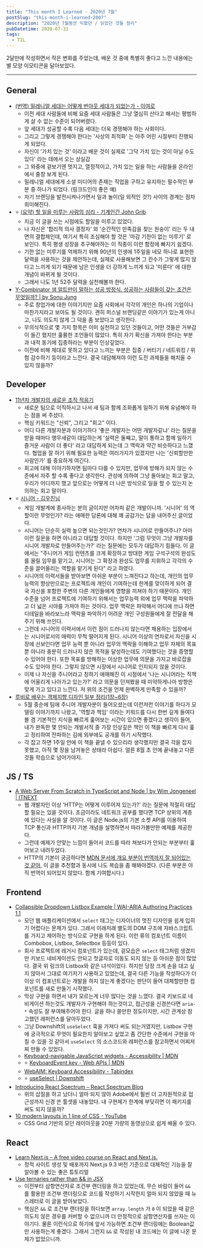 ```yaml
---
title: "This month I Learned - 2020년 7월"
postSlug: "this-month-i-learned-2007"
description: "2020년 7월동안 익혔던 / 읽었던 것들 정리"
pubDatetime: 2020-07-31
tags:
  - TIL
---
```


2달만에 작성하면서 작은 변화를 주었는데, 배운 것 중에 특별히 좋다고 느낀 내용에는 별 모양 이모티콘을 달아보았다.

---

## General

- [(번역) 밀레니얼 세대는 어떻게 번아웃 세대가 되었는가 - 이여로](http://blog.naver.com/freely465/222021137517)
  - 이전 세대 사람들에 비해 요즘 세대 사람들은 그냥 열심히 산다고 해서는 평범하게 살 수 없는 수준이 되어버렸다.
  - 앞 세대가 성공할 수록 다음 세대는 더욱 경쟁해야 하는 사회이다.
  - 그리고 그렇게 경쟁해야 한다는 '사상의 최적화' 는 아주 어린 시절부터 진행되게 되었다.
  - 자신이 '가치 있는 것' 이라고 배운 것이 실제로 '그닥 가치 있는 것이 아닐 수도 있다' 라는 데에서 오는 상실감
  - 그 와중에 겉보기엔 멋지고, 열정적이고, 가치 있는 일을 하는 사람들을 온라인에서 줄창 보게 된다.
  - 밀레니얼 세대에게 소셜 미디어의 존재는 직업을 구하고 유지하는 필수적인 부분 중 하나가 되었다. (링크드인이 좋은 예)
  - 자기 브랜딩을 발전시켜나가면서 일과 놀이(일 외적인 것?) 사이의 경계는 점차 희미해진다.
- ⭐ [(요약) 할 일을 미루는 사람의 심리 - 기계인간 John Grib](https://johngrib.github.io/wiki/summary-inside-the-mind-of-a-master-procrastinator-tim-urban/)
  - 지금 이 글을 쓰는 시점에도 할일을 미루고 있었다.
  - 나 자신은 '합리적 의사 결정자' 와 '순간적인 만족감을 찾는 원숭이' 리는 두 내면의 결합체인데, 여기서 특히 조심해야 할 것은 '마감 기한이 없는 미루기' 로 보인다. 특히 평생 성장을 추구해야하는 이 직종이 이런 함정에 빠지기 쉽겠다.
  - 기한 없는 미루기를 억제하기 위해 90년의 인생에 1주일을 네모 하나로 표현한 달력을 사용하는 것을 제안하는데, 실제로 사용해보면 그 칸수가 그렇게 많지 않다고 느끼게 되기 때문에 남은 인생을 더 강하게 느끼게 되고 '미룬다' 에 대한 개념이 바뀌게 될 것이다.
  - 그래서 나도 1년 52주 달력을 실천해볼까 한다.
- [Y-Combinator 샘 알트만이 말하는 성공 방정식. 성공하는 사람들이 갖는 조건은 무엇일까? | by Sonu Jung](https://medium.com/@sonujung/샘-알트만이-말하는-성공-방정식-176a0756dbcb)
  - 주로 창업가에 대한 이야기지만 요즘 사회에서 각각의 개인은 하나의 기업이나 마찬가지라고 보아도 될 것이다. 괜히 퍼스널 브랜딩같은 이야기가 있는게 아니고, 나도 의도치 않게 그 덕을 좀 보았다고 생각한다.
  - 무의식적으로 몇 가지 항목은 이미 실천하고 있던 것들이고, 어떤 것들은 거부감이 들긴 했지만 훌륭한 조언들이 많았다. 특히 자기 확신을 가져야 한다는 부분과 내적 동기에 집중하라는 부분이 인상깊었다.
  - 이전에 비해 제대로 못하고 있다고 느끼는 부분은 집중 / 버티기 / 네트워킹 / 위험 감수하기 등이라고 느낀다. 결국 대담해져야 이런 도전 과제들을 해치울 수 있지 않을까?

## Developer

- [11년차 개발자의 새로운 조직 적응기](https://blog.anyjava.net/127)
  - 새로운 팀으로 이직하시고 나서 새 팀과 함께 조화롭게 일하기 위해 유념해야 하는 점을 써 주셨다.
  - 핵심 키워드는 "신뢰", 그리고 "회고" 이다.
  - 어디 다른 개발자분과 이야기하다 '좋은 개발자는 어떤 개발자같냐' 라는 질문을 받을 때마다 앵무새같이 대답하는게 '실력은 둘째고, 말이 통하고 함께 일하기 즐거운 사람이 더 좋다' 라고 대답하게 되는데 그 맥락과 약간 비슷하다고 느꼈다. 협업을 잘 하기 위해 필요한 능력은 여러가지가 있겠지만 나는 '신뢰할만한 사람인가' 를 중요하게 여긴다.
  - 회고에 대해 이야기하자면 팀마다 다를 수 있지만, 업무에 방해가 되지 않는 수준에서 자주 할 수록 좋다고 생각한다. 관성에 의하여 그냥 돌아보는 회고 말고, 우리가 어디까지 했고 앞으로는 어떻게 더 나은 방식으로 일을 할 수 있는지 논의하는 회고 말이다.
- ⭐ [시니어 - 김우진님](https://neoocean.net/blog/senior)
  - 게임 개발계에 종사하는 분의 글이지만 어차피 같은 개발이니까. '시니어' 의 역할이란 무엇인가? 라는 애매한 담론에 대해 꽤 공감가는 답을 내어주신 글이었다.
  - 시니어는 단순히 실력 높으면 되는것인가? 연차가 시니어로 만들어주나? 아마 이런 질문을 하면 아니라고 대답할 것이다. 하지만 '그럼 무엇이 그냥 개발자를 시니어 개발자로 만들어주는가?' 라는 질문에는 모두가 대답하기 힘들다. 이 글에서는 "주니어가 게임 컨텐츠를 크게 확장하고 방대한 게임 구석구석의 완성도를 올릴 임무를 맡기고, 시니어는 그 확장과 완성도 업무를 지휘하고 각각의 수준을 끌어올리는 역할을 맡기게 된다" 라고 하였다.
  - 시니어의 이력서들을 받아보면 아쉬운 부분이 느껴진다고 하는데, 개인의 업무능력의 향상만으로는 프로젝트에 개인이 기여하는데 한계를 맞이하게 되어 결국 자신을 포함한 주변의 다른 개인들에게 영향을 끼쳐야 하기 때문이다. 개인 수준을 넘어 프로젝트에 기여하기 위해서는 업무능력 외에 업무 맥락을 파악하고 더 넓은 시야를 가져야 하는 것이다. 업무 맥락은 파악해서 어디에 쓰냐 하면 디테일을 바라보느라 맥락을 파악하기 어려운 개인 구성원들에게 잘 전달을 해 주기 위해 쓰인다.
  - 그런데 시니어의 이력서에서 이런 점이 드러나지 않는다면 채용하는 입장에서는 시니어로서의 매력이 무척 떨어지게 된다. 시니어 이상의 연차로서 자신을 시장에 선보인다면 업무 능력 뿐 아니라 업무의 맥락을 이해하고 업무 자체의 목표 뿐 아니라 충분히 드러나지 않은 목적을 달성하는데도 기여했다는 것을 증명할 수 있어야 한다. 또한 목표를 방해하는 이상한 업무에 의문을 가지고 바로잡을 수도 있어야 한다. 그렇지 않으면 시장에서 시니어로 인지되지 않을 것이다.
  - 이제 나 자신을 주니어라고 칭하기 애매해진 이 시점에서 '나는 시니어라는 직책에 어울리게 나아가고 있는가?' 라고 의문을 던져봤을 때 미약하게나마 방향은 맞게 가고 있다고 느낀다. 저 위의 조건을 언제 완벽하게 만족할 수 있을까?
- [루비로 배우는 객체지향 디자인 일부 정리(1장~6장)](https://www.notion.so/rinae/5d25ed0469ff4f2da50ba54587dd627b)
  - 5월 중순에 팀에 주니어 개발자분이 들어오셨는데 이런저런 이야기를 하다가 모델링 이야기까지 나왔고, '역할과 책임' 이라는 키워드를 다시 한번 깊게 들여다볼 겸 기본적인 지식을 빠르게 훑어보는 시간이 있으면 좋겠다고 생각이 들어, 내가 완독한 몇 안되는 개발서적 중 가장 인상깊은 책인 이 책을 빠르게 다시 훑고 정리하여 전파하는 김에 외부에도 공개를 하기 시작했다.
  - 각 잡고 하면 1주일 안에 이 책을 끝낼 수 있으리라 생각했지만 결국 각을 잡지 못했고, 아직 몇 장을 남겨놓은 상태라 아쉽다. 얼른 8월 초 안에 끝내놓고 다른 것들 학습으로 넘어가야지.

## JS / TS

- [A Web Server From Scratch in TypeScript and Node | by Wim Jongeneel | ITNEXT](https://itnext.io/a-web-server-from-scratch-in-typescript-854642a85402)
  - 웹 개발자인 이상 'HTTP는 어떻게 이루어져 있는가?' 라는 질문에 적절히 대답할 필요는 있을 것이다. 조금이라도 네트워크 공부를 했다면 TCP 상위의 계층에 있다는 사실을 알 것이다. 이 글은 Node.js의 기본 소켓 API를 이용하여 TCP 통신과 HTTP까지 기본 개념을 설명하면서 따라가볼만한 예제를 제공한다.
  - 그런데 예제가 안맞는 느낌이 들어서 코드를 따라 쳐보다가 안되는 부분부터 훑어보고 내려두었다.
  - HTTP의 기본이 궁금하다면 [MDN 문서에 개요 부분이 번역까지 잘 되어있는 것 같아](https://developer.mozilla.org/ko/docs/Web/HTTP/Overview), 이 글을 추천함과 동시에 나도 복습을 좀 해봐야겠다. (다른 부분은 아직 번역이 되어있지 않았다. 함께 기여합시다.)

## Frontend

- [Collapsible Dropdown Listbox Example | WAI-ARIA Authoring Practices 1.1](https://www.w3.org/TR/wai-aria-practices-1.1/examples/listbox/listbox-collapsible.html)
  - 모던 웹 애플리케이션에서 `select` 태그는 디자이너의 멋진 디자인을 쉽게 입히기 어렵다는 문제가 있다. 그래서 이래저래 별도의 DOM 구조에 자바스크립트를 가지고 제어하는 방식으로 구현을 하게 된다. 이런 류의 컴포넌트 이름이 Combobox, Listbox, Selectbox 등등이 있다.
  - 회사 프로젝트에 레거시 컴포넌트가 있는데, 겉모습은 `select` 태그처럼 생겼지만 키보드 네비게이션도 안되고 첫글자로 이동도 되지 않는 등 아쉬운 점이 많았다. 결국 위 링크의 Listbox와 같은 녀석이었다. 하지만 당장 크게 손을 대고 싶지 않아서 그대로 여기저기 사용하고 있었는데, 결국 다른 기능을 작성하다가 더 이상 이 컴포넌트로는 개발을 하지 않는게 좋겠다는 판단이 들어 대체할만한 컴포넌트를 새로 만들기 시작했다.
  - 막상 구현을 하면서 내가 모르는게 너무 많다는 것을 느꼈다. 결국 키보드로 네비게이션 하는것도 개발자가 구현해야 하는것이고, 접근성을 신경쓴다면 `aria-*` 속성도 잘 부여해주어야 한다. 글을 하나 쓸만한 정도이지만, 시간 관계상 참고했던 레퍼런스를 달아두었다.
  - 그냥 Downshift의 `useSelect` 훅을 가져다 써도 되는거였지만, Listbox 구현에 궁극적으로 무엇이 필요한지 알아보고 싶었고 좀 간단한 수준에서 구현을 마칠 수 있을 것 같아서 `useSelect` 의 소스코드와 레퍼런스를 참고하면서 어찌저찌 만들 수 있었다.
  - [Keyboard-navigable JavaScript widgets - Accessibility | MDN](https://developer.mozilla.org/en-US/docs/Web/Accessibility/Keyboard-navigable_JavaScript_widgets)
  - ⭐ [KeyboardEvent.key - Web APIs | MDN](https://developer.mozilla.org/en-US/docs/Web/API/KeyboardEvent/key)
  - [WebAIM: Keyboard Accessibility - Tabindex](https://webaim.org/techniques/keyboard/tabindex)
  - ⭐️ [useSelect | Downshift](https://www.downshift-js.com/use-select)
- [Introducing React Spectrum – React Spectrum Blog](https://react-spectrum.adobe.com/blog/introducing-react-spectrum.html)
  - 위의 삽질을 하고 났더니 얼마 되지 않아 Adobe에서 훨씬 더 고차원적으로 접근성까지 신경 쓴 툴셋을 내놓았다. 내 구현체가 한계에 부딪히면 이 패키지를 써도 되지 않을까?
- [10 modern layouts in 1 line of CSS - YouTube](https://youtu.be/qm0IfG1GyZU)
  - CSS Grid 기반의 모던 레이아웃을 20분 가량의 동영상으로 쉽게 배울 수 있다.

## React

- [Learn Next.js – A free video course on React and Next.js.](https://masteringnextjs.com)
  - 정적 사이트 생성 및 배포까지 Next.js 9.3 버전 기준으로 대체적인 기능을 잘 알아볼 수 있는 좋은 튜토리얼
- [Use ternaries rather than && in JSX](https://kentcdodds.com/blog/use-ternaries-rather-than-and-and-in-jsx)
  - 이전부터 삼항연산자로 조건부 랜더링을 하고 있었는데, 무슨 바람이 들어 `&&` 를 활용한 조건부 랜더링으로 코드를 작성하기 시작한지 얼마 되지 않았을 때 뉴스레터로 이 글을 받아보았다.
  - 핵심은 `&&` 로 조건부 랜더링을 하다보면 `array.length` 가 `0` 이 되었을 때 같은 의도치 않은 경우를 커버할 수 없으니까 더 안정적으로 삼항연산자를 쓰자는 이야기다. 물론 이런식으로 하기에 앞서 가능하면 조건부 랜더링에는 Boolean값만 사용하는게 좋겠다. 그래서 그런지 `&&` 로 작성된 내 코드에는 이 글에 나온 문제가 없었으니까.
